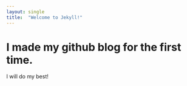 ```yaml
---
layout: single
title:  "Welcome to Jekyll!"
---
```


# I made my github blog for the first time. 

I will do my best! 
